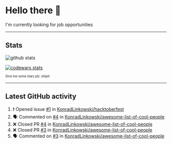 # Hello there 👋
I'm currently looking for job opportunities

---

## Stats
![github stats][github stats]

[![codewars stats][codewars stats]][codewars url]

<sub><sub>Give me some stars plz :shipit:</sub></sub>

---

## Latest GitHub activity
<!--START_SECTION:activity-->
1. ❗️ Opened issue [#1](https://github.com/KonradLinkowski/hacktoberfest/issues/1) in [KonradLinkowski/hacktoberfest](https://github.com/KonradLinkowski/hacktoberfest)
2. 🗣 Commented on [#4](https://github.com/KonradLinkowski/awesome-list-of-cool-people/issues/4) in [KonradLinkowski/awesome-list-of-cool-people](https://github.com/KonradLinkowski/awesome-list-of-cool-people)
3. ❌ Closed PR [#4](https://github.com/KonradLinkowski/awesome-list-of-cool-people/pull/4) in [KonradLinkowski/awesome-list-of-cool-people](https://github.com/KonradLinkowski/awesome-list-of-cool-people)
4. ❌ Closed PR [#3](https://github.com/KonradLinkowski/awesome-list-of-cool-people/pull/3) in [KonradLinkowski/awesome-list-of-cool-people](https://github.com/KonradLinkowski/awesome-list-of-cool-people)
5. 🗣 Commented on [#3](https://github.com/KonradLinkowski/awesome-list-of-cool-people/issues/3) in [KonradLinkowski/awesome-list-of-cool-people](https://github.com/KonradLinkowski/awesome-list-of-cool-people)
<!--END_SECTION:activity-->

[github stats]: https://github-readme-stats.vercel.app/api?username=KonradLinkowski&hide_title=true&show_icons=true&include_all_commits=true&count_private=true&disable_animations=true&theme=dark&hide_rank=true
[codewars stats]: https://codewars.com/users/KonradLinkowski/badges/large
[codewars url]: https://codewars.com/users/KonradLinkowski
